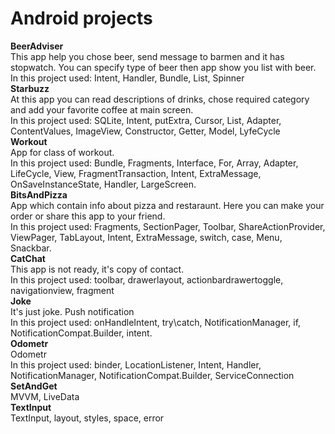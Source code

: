 # Android projects

**BeerAdviser**  
This app help you chose beer, send message to barmen and it has stopwatch. You can specify type of beer then app show you list with beer.  
In this project used: Intent, Handler, Bundle, List, Spinner  
**Starbuzz**  
At this app you can read descriptions of drinks, chose required category and add your favorite coffee at main screen.  
In this project used: SQLite, Intent, putExtra, Cursor, List, Adapter, ContentValues, ImageView, Constructor, Getter, Model, LyfeCycle  
**Workout**  
App for class of workout.  
In this project used: Bundle, Fragments, Interface, For, Array, Adapter, LifeCycle, View, FragmentTransaction, Intent, ExtraMessage, OnSaveInstanceState, Handler, LargeScreen.  
**BitsAndPizza**  
App which contain info about pizza and restaraunt. Here you can make your order or share this app to your friend.  
In this project used: Fragments, SectionPager, Toolbar, ShareActionProvider, ViewPager, TabLayout, Intent, ExtraMessage, switch, case, Menu, Snackbar.  
**CatChat**  
This app is not ready, it's copy of contact.  
In this project used: toolbar, drawerlayout, actionbardrawertoggle, navigationview, fragment  
**Joke**  
It's just joke. Push notification  
In this project used: onHandleIntent, try\catch, NotificationManager, if, NotificationCompat.Builder, intent.  
**Odometr**  
Odometr  
In this project used: binder, LocationListener, Intent, Handler, NotificationManager, NotificationCompat.Builder, ServiceConnection  
**SetAndGet**  
MVVM, LiveData  
**TextInput**  
TextInput, layout, styles, space, error

